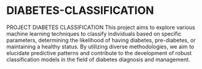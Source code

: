 # DIABETES-CLASSIFICATION
PROJECT DIABETES CLASSIFICATION
This project aims to explore various machine learning techniques to classify individuals based on specific parameters, determining the likelihood of having diabetes, pre-diabetes, or maintaining a healthy status. By utilizing diverse methodologies, we aim to elucidate predictive patterns and contribute to the development of robust classification models in the field of diabetes diagnosis and management.
